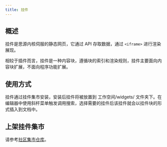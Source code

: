 ```yaml
---
title: 挂件
---
```

## 概述

挂件是思源内核伺服的静态网页，它通过 API 存取数据，通过 `<iframe>` 进行渲染展现。

相较于插件而言，挂件是一种内容块，遵循块的索引和渲染规则，挂件主要面向内容块扩展，不面向程序功能扩展。

## 使用方式

挂件通过挂件集市安装，安装后挂件将被放置到 工作空间/widgets/ 文件夹下。在编辑器中使用斜杆菜单触发调用搜索，选择需要的挂件后该挂件就会以挂件块的形式插入到文档中。

## 上架挂件集市

请参考[社区集市仓库](https://b3log.org/siyuan/community.html)。
